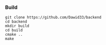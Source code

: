 ### Build
```
git clone https://github.com/Dawid33/backend
cd backend
mkdir build
cd build
cmake ..
make
```